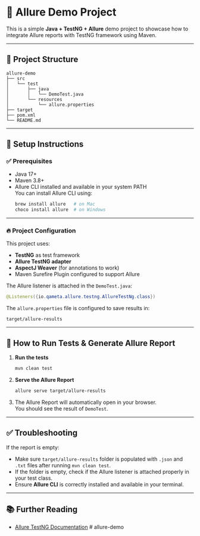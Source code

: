 # 🧩 Allure Demo Project

This is a simple **Java + TestNG + Allure** demo project to showcase how to integrate Allure reports with TestNG framework using Maven.

---

## 📄 Project Structure

```
allure-demo
├── src
│   └── test
│       ├── java
│       │   └── DemoTest.java
│       └── resources
│           └── allure.properties
├── target
├── pom.xml
└── README.md
```

---

## 🚀 Setup Instructions

### ✅ Prerequisites
- Java 17+
- Maven 3.8+
- Allure CLI installed and available in your system PATH  
  You can install Allure CLI using:
  ```bash
  brew install allure   # on Mac
  choco install allure  # on Windows
  ```

---

### 🔥 Project Configuration

This project uses:
- **TestNG** as test framework
- **Allure TestNG adapter**
- **AspectJ Weaver** (for annotations to work)
- Maven Surefire Plugin configured to support Allure

The Allure listener is attached in the `DemoTest.java`:
```java
@Listeners({io.qameta.allure.testng.AllureTestNg.class})
```

The `allure.properties` file is configured to save results in:
```
target/allure-results
```

---

## 🧪 How to Run Tests & Generate Allure Report

1. **Run the tests**
   ```bash
   mvn clean test
   ```

2. **Serve the Allure Report**
   ```bash
   allure serve target/allure-results
   ```

3. The Allure Report will automatically open in your browser.  
   You should see the result of `DemoTest`.

---

## ✅ Troubleshooting

If the report is empty:
- Make sure `target/allure-results` folder is populated with `.json` and `.txt` files after running `mvn clean test`.
- If the folder is empty, check if the Allure listener is attached properly in your test class.
- Ensure **Allure CLI** is correctly installed and available in your terminal.

---

## 📚 Further Reading

- [Allure TestNG Documentation](https://allurereport.org/docs/testng/)
#   a l l u r e - d e m o  
 